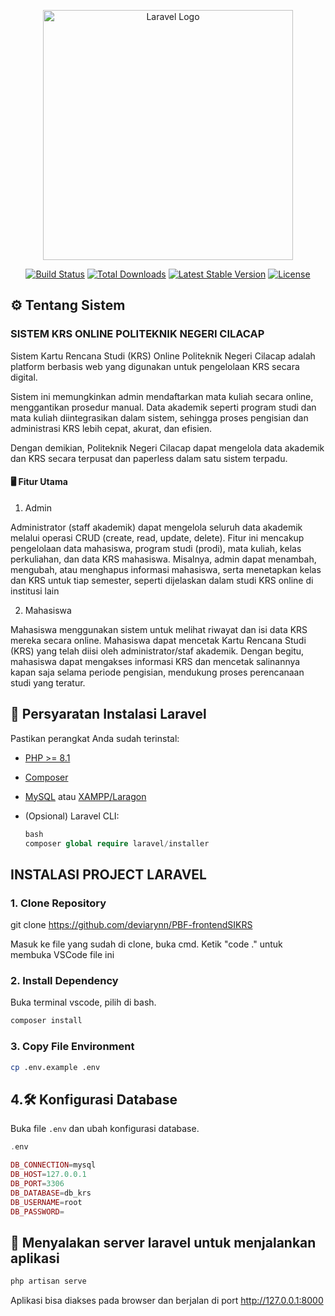 <p align="center"><a href="https://laravel.com" target="_blank"><img src="https://raw.githubusercontent.com/laravel/art/master/logo-lockup/5%20SVG/2%20CMYK/1%20Full%20Color/laravel-logolockup-cmyk-red.svg" width="400" alt="Laravel Logo"></a></p>

<p align="center">
<a href="https://github.com/laravel/framework/actions"><img src="https://github.com/laravel/framework/workflows/tests/badge.svg" alt="Build Status"></a>
<a href="https://packagist.org/packages/laravel/framework"><img src="https://img.shields.io/packagist/dt/laravel/framework" alt="Total Downloads"></a>
<a href="https://packagist.org/packages/laravel/framework"><img src="https://img.shields.io/packagist/v/laravel/framework" alt="Latest Stable Version"></a>
<a href="https://packagist.org/packages/laravel/framework"><img src="https://img.shields.io/packagist/l/laravel/framework" alt="License"></a>
</p>

## ⚙️ Tentang Sistem
### SISTEM KRS ONLINE POLITEKNIK NEGERI CILACAP

Sistem Kartu Rencana Studi (KRS) Online Politeknik Negeri Cilacap adalah platform berbasis web yang digunakan untuk pengelolaan KRS secara digital.

Sistem ini memungkinkan admin mendaftarkan mata kuliah secara online, menggantikan prosedur manual. Data akademik seperti program studi dan mata kuliah diintegrasikan dalam sistem, sehingga proses pengisian dan administrasi KRS lebih cepat, akurat, dan efisien.

Dengan demikian, Politeknik Negeri Cilacap dapat mengelola data akademik dan KRS secara terpusat dan paperless dalam satu sistem terpadu.

#### 🖥️ Fitur Utama
1. Admin
<p>Administrator (staff akademik) dapat mengelola seluruh data akademik melalui operasi CRUD (create, read, update, delete). Fitur ini mencakup pengelolaan data mahasiswa, program studi (prodi), mata kuliah, kelas perkuliahan, dan data KRS mahasiswa. Misalnya, admin dapat menambah, mengubah, atau menghapus informasi mahasiswa, serta menetapkan kelas dan KRS untuk tiap semester, seperti dijelaskan dalam studi KRS online di institusi lain</p>

2. Mahasiswa
<p>Mahasiswa menggunakan sistem untuk melihat riwayat dan isi data KRS mereka secara online. Mahasiswa dapat mencetak Kartu Rencana Studi (KRS) yang telah diisi oleh administrator/staf akademik. Dengan begitu, mahasiswa dapat mengakses informasi KRS dan mencetak salinannya kapan saja selama periode pengisian, mendukung proses perencanaan studi yang teratur.</p>

## 📁 Persyaratan Instalasi Laravel

Pastikan perangkat Anda sudah terinstal:

- [PHP >= 8.1](https://www.php.net/)
- [Composer](https://getcomposer.org/)
- [MySQL](https://www.mysql.com/) atau [XAMPP/Laragon](https://laragon.org/)
- (Opsional) Laravel CLI:

  ```php
  bash
  composer global require laravel/installer
  ```

## INSTALASI PROJECT LARAVEL
### 1. Clone Repository 
git clone https://github.com/deviarynn/PBF-frontendSIKRS

<p>Masuk ke file yang sudah di clone, buka cmd. Ketik "code ." untuk membuka VSCode file ini</p>

### 2. Install Dependency
Buka terminal vscode, pilih di bash.
```bash
composer install
```
### 3. Copy File Environment

```bash
cp .env.example .env
```
## 4.🛠️ Konfigurasi Database

Buka file `.env` dan ubah konfigurasi database.

```php
.env

DB_CONNECTION=mysql
DB_HOST=127.0.0.1
DB_PORT=3306
DB_DATABASE=db_krs
DB_USERNAME=root
DB_PASSWORD=

```
## 🚀 Menyalakan server laravel untuk menjalankan aplikasi

```bash
php artisan serve
```

Aplikasi bisa diakses pada browser dan berjalan di port http://127.0.0.1:8000



